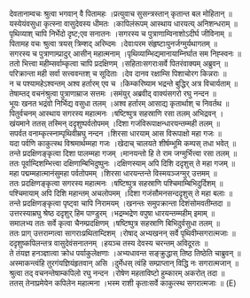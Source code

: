 

  
देवतानाम्वचः श्रुत्वा भगवान् वै पितामहः ।प्रत्युवाच सुसन्त्रस्तान् कृतान्त बल मोहितान्  ॥   
यस्येयंवसुधा कृत्स्ना वासुदेवस्य धीमतः ।कापिलंरूपम् आस्थाय धारयत्य् अनिशन्धराम्  ॥   
पृथिव्याश् चापि निर्भेदो दृष्ट;एव सनातनः ।सगरस्य च पुत्राणाम्विनाशोऽदीर्घ जीविनाम्  ॥   
पितामह वचः श्रुत्वा त्रयस् त्रिम्शद् अरिम्दमः ।देवाःपरम संहृष्टाःपुनर्जग्मुर्यथागतम्  ॥   
सगरस्य च पुत्राणाम्प्रादुर् आसीन् महात्मनाम् ।पृथिव्याम्भिद्यमानायाम्निर्घात सम निह्स्वनः  ॥   
ततो भित्त्वा महीम्सर्वाम्कृत्वा चापि प्रदक्षिणम् ।सहिताःसगराःसर्वे पितरंवाक्यम् अब्रुवन्  ॥   
परिक्रान्ता मही सर्वा सत्त्ववन्तश् च सूदिताः ।देव दानव रक्षाम्सि पिशाचोरग किन्नराः  ॥   
न च पश्यामहेऽश्वन्तम् अश्व हर्तारम् एव च ।किम्करिष्याम भद्रन्ते बुद्धिर् अत्र विचार्यताम्  ॥   
तेषाम्तद् वचनंश्रुत्वा पुत्राणाम्राज सत्तमः ।समंयुर् अब्रवीद् वाक्यंसगरो रघु नन्दन  ॥   
भूयः खनत भद्रंवो निर्भिद्य वसुधा तलम् ।अश्व हर्तारम् आसाद्य कृतार्थाश् च निवर्तथ  ॥   
पितुर्वचनम् आस्थाय सगरस्य महात्मनः ।षष्टिष्पुत्र सहस्राणि रसा तलम् अभिद्रवन् ।  
खंयमाने ततस् तस्मिन् ददृशुष्पर्वतोपमम् ।दिशा गजंविरूपाक्षन्धारयन्तम्मही तलम्  ॥   
सपर्वत वनाम्कृत्स्नाम्पृथिवीम्रघु नन्दन ।शिरसा धारयाम् आस विरूपाक्षो महा गजः  ॥   
यदा पर्वणि काकुत्स्थ विश्रमार्थम्महा गजः ।खेदाच् चालयते शीर्षम्भूमि कम्पस् तधा भवेत्  ॥   
तन्ते प्रदक्षिणङ्कृत्वा दिशा पालम्महा गजम् ।मानयन्तो हि ते राम जग्मुर्भित्त्वा रसा तलम्  ॥   
ततः पूर्वाम्दिशम्भित्त्वा दक्षिणाम्बिभिदुष्पुनः ।दक्षिणस्याम् अपि दिशि ददृशुस् ते महा गजम्  ॥   
महा पद्मम्महात्मानंसुमहा पर्वतोपमम् ।शिरसा धारयन्तन्ते विस्मयञ्जग्मुर् उत्तमम्  ॥   
ततः प्रदक्षिणङ्कृत्वा सगरस्य महात्मनः ।षष्टिष्पुत्र सहस्राणि पश्चिमाम्बिभिदुर्दिशम्  ॥   
पश्चिमायाम् अपि दिशि महान्तम् अचलोपमम् ।दिशा गजंसौमनसन्ददृशुस् ते महा बलाः  ॥   
तन्ते प्रदक्षिणङ्कृत्वा पृष्ट्वा चापि निरामयम् ।खनन्तः समुपक्रान्ता दिशंसोमवतीम्तदा  ॥   
उत्तरस्याम्रघु श्रेष्ठ ददृशुर् हिम पाण्डुरम् ।भद्रम्भद्रेण वपुषा धारयन्तम्महीम् इमाम्  ॥   
समालभ्य ततः सर्वे कृत्वा चैनम्प्रदक्षिणम् ।षष्टिष्पुत्र सहस्राणि बिभिदुर्वसुधा तलम्  ॥   
ततः प्राग् उत्तराम्गत्वा सागराःप्रथिताम्दिशम् ।रोषाद् अभ्यखनन् सर्वे पृथिवीम्सगरात्मजाः  ॥   
ददृशुष्कपिलन्तत्र वासुदेवंसनातनम् ।हयञ्च तस्य देवस्य चरन्तम् अविदूरतः  ॥   
ते तंयज्ञ हनञ्ज्ञात्वा क्रोध पर्याकुलेक्षणाः ।अभ्यधावन्त सङ्क्रुद्धास् तिष्ठ तिष्ठेति चाब्रुवन्  ॥   
अस्माकन्त्वंहि तुरगंयज्ञियंहृतवान् असि ।दुर्मेधस् त्वंहि सम्प्राप्तान् विद्धि नः सगरात्मजान्  ॥   
श्रुत्वा तद् वचनन्तेषाम्कपिलो रघु नन्दन ।रोषेण महताविष्टो हुम्कारम् अकरोत् तदा  ॥   
ततस् तेनाप्रमेयेन कपिलेन महात्मना ।भस्म राशी कृताःसर्वे काकुत्स्थ सगरात्मजाः  ॥ (E)  
